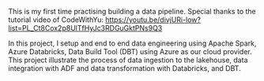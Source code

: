 This is my first time practising building a data pipeline. Special thanks to the tutorial video of CodeWithYu: https://youtu.be/divjURi-low?list=PL_Ct8Cox2p8UlTfHyJc3RDGuGktPNs9Q3 

In this project, I setup and end to end data engineering using Apache Spark, Azure Databricks, Data Build Tool (DBT) using Azure as our cloud provider. This project illustrate the process of data ingestion to the lakehouse, data integration with ADF and data transformation with Databricks, and DBT.

